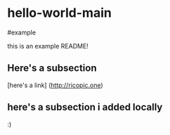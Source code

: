 # hello-world-main
#example 

this is an example README!

## Here's a subsection
[here's a link] (http://ricopic.one)

## here's a subsection i added locally
:)